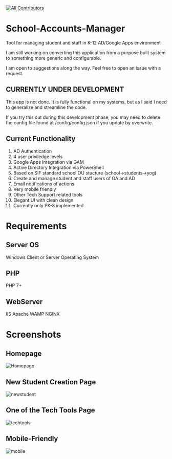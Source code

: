 [![All Contributors](https://img.shields.io/badge/all_contributors-1-orange.svg?style=flat-square)](#contributors) 
# School-Accounts-Manager
Tool for managing student and staff in  K-12 AD/Google Apps environment



I am still working on converting this application from a purpose built system to something more generic and configurable.

I am open to suggestions along the way. Feel free to open an issue with a request.

## CURRENTLY UNDER DEVELOPMENT
This app is not done. It is fully functional on my systems, but as I said I need to generalize and streamline the code.

If you try this out during this development phase, you may need to delete the config file found at /config/config.json if you update by overwrite.

## Current Functionality
1. AD Authentication
1. 4 user priviledge levels
1. Google Apps Integration via GAM
1. Active Directory Integration via PowerShell
1. Based on SIF standard school OU stucture (school->students->yog)
1. Create and manage student and staff users of GA and AD
1. Email notifications of actions
1. Very mobile friendly
1. Other Tech Support related tools
1. Elegant UI with clean design
1. Currently only PK-8 implemented

# Requirements

## Server OS
Windows Client or Server Operating System

## PHP
PHP 7+

## WebServer
IIS
Apache
WAMP
NGINX

# Screenshots
## Homepage
![Homepage](https://github.com/jacobsen9026/School-Accounts-Manager/blob/dev/.github/images/homepage.png?raw=true)
## New Student Creation Page
![newstudent](https://github.com/jacobsen9026/School-Accounts-Manager/blob/dev/.github/images/newstudent.png?raw=true)
## One of the Tech Tools Page
![techtools](https://github.com/jacobsen9026/School-Accounts-Manager/blob/dev/.github/images/techtools.png?raw=true)
## Mobile-Friendly
![mobile](https://github.com/jacobsen9026/School-Accounts-Manager/blob/dev/.github/images/mobile.png?raw=true)

